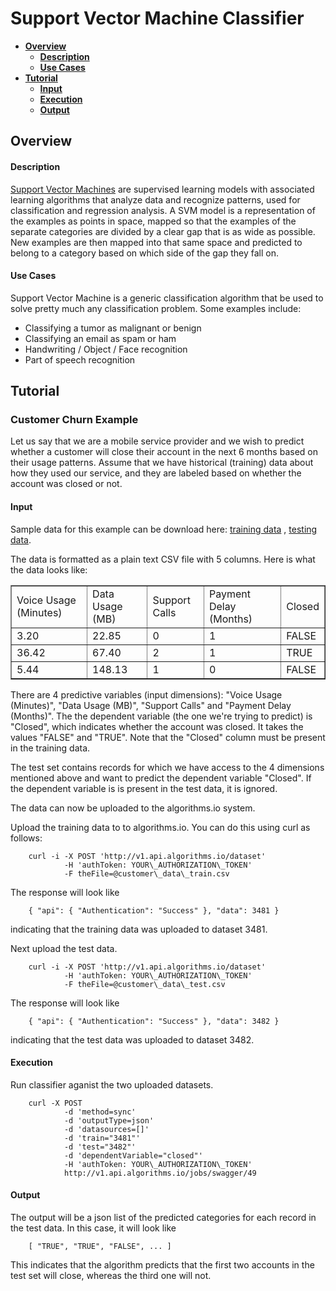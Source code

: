 # Support Vector Machine Classifier
- **[Overview](#Overview)**
  - **[Description](#Description)**
  - **[Use Cases](#UseCases)**
- **[Tutorial](#Tutorial)**
  - **[Input](#Input)**
  - **[Execution](#Execution)**
  - **[Output](#Output)**

## <a id="Overview">Overview</a>
#### <a id="Description">Description</a>
[Support Vector Machines](http://en.wikipedia.org/wiki/Support_vector_machine)
are supervised learning models with associated learning algorithms that analyze
data and recognize patterns, used for classification and regression analysis. A
SVM model is a representation of the examples as points in space, mapped so
that the examples of the separate categories are divided by a clear gap that is
as wide as possible. New examples are then mapped into that same space and
predicted to belong to a category based on which side of the gap they fall on.

#### <a id="UseCases">Use Cases</a>
Support Vector Machine is a generic classification algorithm that be used to solve pretty much any classification problem. Some examples include:
* Classifying a tumor as malignant or benign
* Classifying an email as spam or ham
* Handwriting / Object / Face recognition
* Part of speech recognition

## <a id="Tutorial">Tutorial</a>

### Customer Churn Example

Let us say that we are a mobile service provider and we wish to predict whether
a customer will close their account in the next 6 months based on their usage
patterns. Assume that we have historical (training) data about how they used
our service, and they are labeled based on whether the account was closed or
not.

#### <a id="Input">Input</a>

Sample data for this example can be download here: [training
data](https://s3.amazonaws.com/sample_dataset.algorithms.io/customer_data_train.csv)
, [testing
data](https://s3.amazonaws.com/sample_dataset.algorithms.io/customer_data_test.csv).

The data is formatted as a plain text CSV file with 5 columns. Here is what the
data looks like:

<table border="1">
<tr><td>Voice Usage (Minutes)</td><td>Data Usage (MB)</td><td>Support Calls</td><td>Payment Delay (Months)</td><td>Closed</td></tr>
<tr><td>3.20</td><td>22.85</td><td>0</td><td>1</td><td>FALSE</td></tr>
<tr><td>36.42</td><td>67.40</td><td>2</td><td>1</td><td>TRUE</td></tr>
<tr><td>5.44</td><td>148.13</td><td>1</td><td>0</td><td>FALSE</td></tr>
</table>

There are 4 predictive variables (input dimensions): "Voice Usage (Minutes)",
"Data Usage (MB)", "Support Calls" and "Payment Delay (Months)".  The the
dependent variable (the one we're trying to predict) is "Closed", which
indicates whether the account was closed. It takes the values "FALSE" and
"TRUE". Note that the "Closed" column must be present in the training data. 

The test set contains records for which we have access to the 4 dimensions
mentioned above and want to predict the dependent variable "Closed". If the
dependent variable is is present in the test data, it is ignored.

The data can now be uploaded to the algorithms.io system.

Upload the training data to to algorithms.io. You can do this using curl as follows:

		curl -i -X POST 'http://v1.api.algorithms.io/dataset' 
				-H 'authToken: YOUR\_AUTHORIZATION\_TOKEN'  
				-F theFile=@customer\_data\_train.csv

The response will look like

		{ "api": { "Authentication": "Success" }, "data": 3481 }

indicating that the training data was uploaded to dataset 3481.

Next upload the test data.

		curl -i -X POST 'http://v1.api.algorithms.io/dataset' 
				-H 'authToken: YOUR\_AUTHORIZATION\_TOKEN'  
				-F theFile=@customer\_data\_test.csv

The response will look like

		{ "api": { "Authentication": "Success" }, "data": 3482 }

indicating that the test data was uploaded to dataset 3482.

#### <a id="Execution">Execution</a>
Run classifier aganist the two uploaded datasets.

		curl -X POST 
				-d 'method=sync' 
				-d 'outputType=json' 
				-d 'datasources=[]' 
				-d 'train="3481"' 
				-d 'test="3482"' 
				-d 'dependentVariable="closed"' 
				-H 'authToken: YOUR\_AUTHORIZATION\_TOKEN'  
				http://v1.api.algorithms.io/jobs/swagger/49

#### <a id="Output">Output</a>

The output will be a json list of the predicted categories for each record in
the test data. In this case, it will look like

		[ "TRUE", "TRUE", "FALSE", ... ]

This indicates that the algorithm predicts that the first two accounts in the
test set will close, whereas the third one will not.
